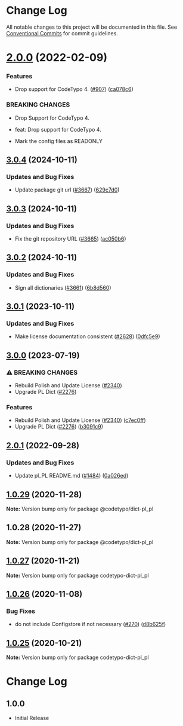 # Change Log

All notable changes to this project will be documented in this file.
See [Conventional Commits](https://conventionalcommits.org) for commit guidelines.

# [2.0.0](https://github.com/khulnasoft/codetypo-dicts/compare/@codetypo/dict-pl_pl@1.0.29...@codetypo/dict-pl_pl@2.0.0) (2022-02-09)


### Features

* Drop support for CodeTypo 4. ([#907](https://github.com/khulnasoft/codetypo-dicts/issues/907)) ([ca078c6](https://github.com/khulnasoft/codetypo-dicts/commit/ca078c6a2e188cc3cf6276db1ba7e007f0f06f27))


### BREAKING CHANGES

* Drop Support for CodeTypo 4.

* feat: Drop support for CodeTypo 4.
* Mark the config files as READONLY





## [3.0.4](https://github.com/khulnasoft/codetypo-dicts/compare/@codetypo/dict-pl_pl@3.0.3...@codetypo/dict-pl_pl@3.0.4) (2024-10-11)


### Updates and Bug Fixes

* Update package git url ([#3667](https://github.com/khulnasoft/codetypo-dicts/issues/3667)) ([629c7d0](https://github.com/khulnasoft/codetypo-dicts/commit/629c7d0a5e1bacad1d3874b1f8372edc3494ef97))

## [3.0.3](https://github.com/khulnasoft/codetypo-dicts/compare/@codetypo/dict-pl_pl@3.0.2...@codetypo/dict-pl_pl@3.0.3) (2024-10-11)


### Updates and Bug Fixes

* Fix the git repository URL ([#3665](https://github.com/khulnasoft/codetypo-dicts/issues/3665)) ([ac050b6](https://github.com/khulnasoft/codetypo-dicts/commit/ac050b697d57820109995e92fac5ccc32ced1723))

## [3.0.2](https://github.com/khulnasoft/codetypo-dicts/compare/@codetypo/dict-pl_pl@3.0.1...@codetypo/dict-pl_pl@3.0.2) (2024-10-11)


### Updates and Bug Fixes

* Sign all dictionaries ([#3661](https://github.com/khulnasoft/codetypo-dicts/issues/3661)) ([6b8d560](https://github.com/khulnasoft/codetypo-dicts/commit/6b8d560cf51a593458ce42bca415859f872cfc97))

## [3.0.1](https://github.com/khulnasoft/codetypo-dicts/compare/@codetypo/dict-pl_pl@3.0.0...@codetypo/dict-pl_pl@3.0.1) (2023-10-11)


### Updates and Bug Fixes

* Make license documentation consistent ([#2628](https://github.com/khulnasoft/codetypo-dicts/issues/2628)) ([0dfc5e9](https://github.com/khulnasoft/codetypo-dicts/commit/0dfc5e918d475a9694ce64bdc74c473d6097af62))

## [3.0.0](https://github.com/khulnasoft/codetypo-dicts/compare/@codetypo/dict-pl_pl@2.0.1...@codetypo/dict-pl_pl@3.0.0) (2023-07-19)


### ⚠ BREAKING CHANGES

* Rebuild Polish and Update License ([#2340](https://github.com/khulnasoft/codetypo-dicts/issues/2340))
* Upgrade PL Dict ([#2276](https://github.com/khulnasoft/codetypo-dicts/issues/2276))

### Features

* Rebuild Polish and Update License ([#2340](https://github.com/khulnasoft/codetypo-dicts/issues/2340)) ([c7ec0ff](https://github.com/khulnasoft/codetypo-dicts/commit/c7ec0ff54c25b3acb69fd7ba5ab8740ac2433f3a))
* Upgrade PL Dict ([#2276](https://github.com/khulnasoft/codetypo-dicts/issues/2276)) ([b3091c9](https://github.com/khulnasoft/codetypo-dicts/commit/b3091c9ad0b1bfd9337845351a24bfdbf2b73aa2))

## [2.0.1](https://github.com/khulnasoft/codetypo-dicts/compare/@codetypo/dict-pl_pl@2.0.0...@codetypo/dict-pl_pl@2.0.1) (2022-09-28)


### Updates and Bug Fixes

* Update pl_PL README.md ([#1484](https://github.com/khulnasoft/codetypo-dicts/issues/1484)) ([0a026ed](https://github.com/khulnasoft/codetypo-dicts/commit/0a026ed51e07f54efbcd892d9ebfbead1496ede6))

## [1.0.29](https://github.com/khulnasoft/codetypo-dicts/compare/@codetypo/dict-pl_pl@1.0.28...@codetypo/dict-pl_pl@1.0.29) (2020-11-28)

**Note:** Version bump only for package @codetypo/dict-pl_pl





## 1.0.28 (2020-11-27)

**Note:** Version bump only for package @codetypo/dict-pl_pl





## [1.0.27](https://github.com/khulnasoft/codetypo-dicts/compare/codetypo-dict-pl_pl@1.0.26...codetypo-dict-pl_pl@1.0.27) (2020-11-21)

**Note:** Version bump only for package codetypo-dict-pl_pl

## [1.0.26](https://github.com/khulnasoft/codetypo-dicts/compare/codetypo-dict-pl_pl@1.0.25...codetypo-dict-pl_pl@1.0.26) (2020-11-08)

### Bug Fixes

- do not include Configstore if not necessary ([#270](https://github.com/khulnasoft/codetypo-dicts/issues/270)) ([d8b625f](https://github.com/khulnasoft/codetypo-dicts/commit/d8b625f2f42d5cc6c4a9390216ac1e5037886e44))

## [1.0.25](https://github.com/khulnasoft/codetypo-dicts/compare/codetypo-dict-pl_pl@1.0.24...codetypo-dict-pl_pl@1.0.25) (2020-10-21)

**Note:** Version bump only for package codetypo-dict-pl_pl

# Change Log

## 1.0.0

- Initial Release
